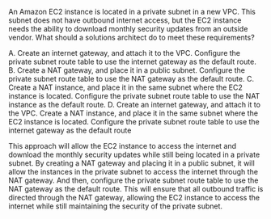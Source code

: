An Amazon EC2 instance is located in a private subnet in a new VPC. This subnet does not have outbound internet access, but the EC2 instance needs the ability to download monthly security updates from an outside vendor. What should a solutions architect do to meet these requirements? 

A. Create an internet gateway, and attach it to the VPC. Configure the private subnet route table to use the internet gateway as the default route. 
B. Create a NAT gateway, and place it in a public subnet. Configure the private subnet route table to use the NAT gateway as the default route. 
C. Create a NAT instance, and place it in the same subnet where the EC2 instance is located. Configure the private subnet route table to use the NAT instance as the default route. 
D. Create an internet gateway, and attach it to the VPC. Create a NAT instance, and place it in the same subnet where the EC2 instance is located. Configure the private subnet route table to use the internet gateway as the default route

This approach will allow the EC2 instance to access the internet and download the monthly security updates while still being located in a private subnet. By creating a NAT gateway and placing it in a public subnet, it will allow the instances in the private subnet to access the internet through the NAT gateway. And then, configure the private subnet route table to use the NAT gateway as the default route. This will ensure that all outbound traffic is directed through the NAT gateway, allowing the EC2 instance to access the internet while still maintaining the security of the private subnet.